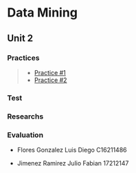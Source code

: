# Data Mining

## Unit 2

### Practices

> - [Practice #1](https://github.com/Diego-FloresG/Data-Mining/tree/Unit_3/Practices/Practice1)
> - [Practice #2](https://github.com/Diego-FloresG/Data-Mining/tree/Unit_3/Practices/Practice2)

### Test


### Researchs

### Evaluation

- Flores Gonzalez Luis Diego C16211486

- Jimenez Ramirez Julio Fabian 17212147
